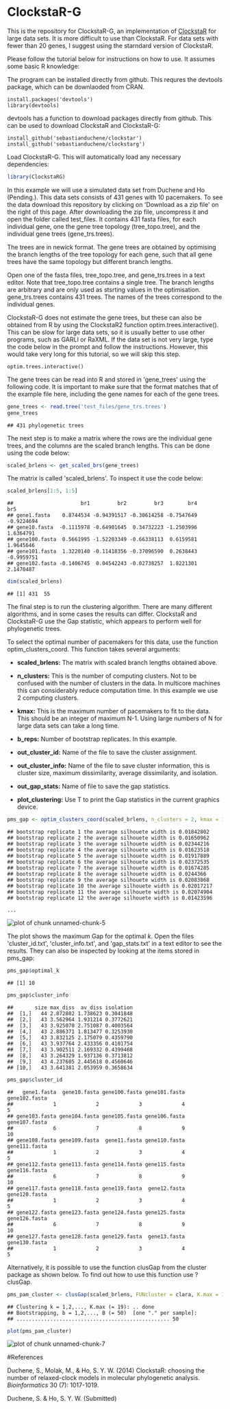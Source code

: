 # ClockstaR-G


This is the repository for ClockstaR-G, an implementation of [ClockstaR](https://github.com/sebastianduchene/clockstar) for large data sets. It is more difficult to use than ClockstaR. For data sets with fewer than 20 genes, I suggest using the starndard version of ClockstaR.

Please follow the tutorial below for instructions on how to use. It assumes some basic R knowledge:

The program can be installed directly from github. This requres the devtools package, which can be downlaoded from CRAN. 


```
install.packages('devtools')
library(devtools)
```

devtools has a function to download packages directly from github. This can be used to download ClockstaR and ClockstaR-G:

```
install_github('sebastianduchene/clockstar')
install_github('sebastianduchene/clockstarg')
```

Load ClockstaR-G. This will automatically load any necessary dependencies:


```r
library(ClockstaRG)
```

In this example we will use a simulated data set from Duchene and Ho (Pending.). This data sets consists of 431 genes with 10 pacemakers. To see the data download this repository by clicking on 'Download as a zip file' on the right of this page. After downloading the zip file, uncompress it and open the folder called test_files. It contains 431 fasta files, for each individual gene, one the gene tree topology (tree_topo.tree), and the individual gene trees (gene_trs.trees). 

The trees are in newick format. The gene trees are obtained by optimising the branch lengths of the tree topology for each gene, such that all gene trees have the same topology but different branch lengths. 

Open one of the fasta files, tree_topo.tree, and gene_trs.trees in a text editor. Note that tree_topo.tree contains a single tree. The branch lengths are arbitrary and are only used as stsrting values in the optimisation. gene_trs.trees contains 431 trees. The names of the trees correspond to the individual genes.

ClockstaR-G does not estimate the gene trees, but these can also be obtained from R by using the ClockstaR2 function optim.trees.interactive(). This can be slow for large data sets, so it is usually better to use other programs, such as GARLI or RaXML. If the data set is not very large, type the code below in the prompt and follow the instructions. However, this would take very long for this tutorial, so we will skip this step.

```
optim.trees.interactive()
```

The gene trees can be read into R and stored in 'gene_trees' using the following code. It is important to make sure that the format matches that of the example file here, including the gene names for each of the gene trees.


```r
gene_trees <- read.tree('test_files/gene_trs.trees')
gene_trees
```

```
## 431 phylogenetic trees
```

The next step is to make a matrix where the rows are the individual gene trees, and the columns are the scaled branch lengths. This can be done using the code below:


```r
scaled_brlens <- get_scaled_brs(gene_trees)
```

The matrix is called 'scaled_brlens'. To inspect it use the code below:


```r
scaled_brlens[1:5, 1:5]
```

```
##                      br1         br2         br3        br4        br5
## gene1.fasta    0.8744534 -0.94391517 -0.30614258 -0.7547649 -0.9224694
## gene10.fasta  -0.1115978 -0.64901645  0.34732223 -1.2503996  1.6364791
## gene100.fasta  0.5661995 -1.52203349 -0.66338113  0.6159581  1.9645646
## gene101.fasta  1.3220140 -0.11418356 -0.37096590  0.2638443 -0.9959751
## gene102.fasta -0.1406745  0.04542243 -0.02738257  1.8221301  2.1470487
```

```r
dim(scaled_brlens)
```

```
## [1] 431  55
```

The final step is to run the clustering algorithm. There are many different algorithms, and in some cases the results can differ. ClockstaR and ClockstaR-G use the Gap statistic, which appears to perform well for phylogenetic trees. 

To select the optimal number of pacemakers for this data, use the function optim_clusters_coord. This function takes several arguments:

- **scaled_brlens:** The matrix with scaled branch lengths obtained above.

- **n_clusters:** This is the number of computing clusters. Not to be confused with the number of clusters in the data. In multicore machines this can considerably reduce computation time. In this example we use 2 computing clusters.

- **kmax:** This is the maximum number of pacemakers to fit to the data. This should be an integer of maximum N-1. Using large numbers of N for large data sets can take a long time. 

- **b_reps:** Number of bootstrap replicates. In this example. 

- **out_cluster_id:** Name of the file to save the cluster assignment.

- **out_cluster_info:** Name of the file to save cluster information, this is cluster size, maximum dissimilarity, average dissimilarity, and isolation.

- **out_gap_stats:** Name of file to save the gap statistics.

- **plot_clustering:** Use T to print the Gap statistics in the current graphics device.
 


```r
pms_gap <- optim_clusters_coord(scaled_brlens, n_clusters = 2, kmax = 19, b_reps = 50, out_cluster_id = 'cluster_id.txt', out_cluster_info = 'cluster_info.txt', out_gap_stats = 'gap_stats.txt', plot_clustering = T)
```

```
## bootstrap replicate 1 the average silhouete width is 0.01842802 
## bootstrap replicate 2 the average silhouete width is 0.01650962 
## bootstrap replicate 3 the average silhouete width is 0.02344216 
## bootstrap replicate 4 the average silhouete width is 0.01623518 
## bootstrap replicate 5 the average silhouete width is 0.01917889 
## bootstrap replicate 6 the average silhouete width is 0.02372535 
## bootstrap replicate 7 the average silhouete width is 0.01674285 
## bootstrap replicate 8 the average silhouete width is 0.0244366 
## bootstrap replicate 9 the average silhouete width is 0.02083868 
## bootstrap replicate 10 the average silhouete width is 0.02017217 
## bootstrap replicate 11 the average silhouete width is 0.02074904 
## bootstrap replicate 12 the average silhouete width is 0.01423596 

...
```

![plot of chunk unnamed-chunk-5](figure/unnamed-chunk-5-1.png) 


The plot shows the maximum Gap for the optimal *k*. Open the files 'cluster_id.txt', 'cluster_info.txt', and 'gap_stats.txt' in a text editor to see the results. They can also be inspected by looking at the items stored in pms_gap:


```r
pms_gap$optimal_k
```

```
## [1] 10
```

```r
pms_gap$cluster_info
```

```
##       size max_diss  av_diss isolation
##  [1,]   44 2.872802 1.738623 0.3041848
##  [2,]   43 3.562964 1.931214 0.3772621
##  [3,]   43 3.925070 2.751087 0.4003564
##  [4,]   43 2.886371 1.813477 0.3253930
##  [5,]   43 3.832125 2.175079 0.4359790
##  [6,]   43 3.937764 2.433356 0.4101754
##  [7,]   43 3.902511 2.169332 0.4399468
##  [8,]   43 3.264329 1.937136 0.3713812
##  [9,]   43 4.237605 2.445618 0.4560646
## [10,]   43 3.641381 2.053959 0.3658634
```

```r
pms_gap$cluster_id
```

```
##   gene1.fasta  gene10.fasta gene100.fasta gene101.fasta gene102.fasta 
##             1             2             3             4             5 
## gene103.fasta gene104.fasta gene105.fasta gene106.fasta gene107.fasta 
##             6             7             8             9            10 
## gene108.fasta gene109.fasta  gene11.fasta gene110.fasta gene111.fasta 
##             1             2             3             4             5 
## gene112.fasta gene113.fasta gene114.fasta gene115.fasta gene116.fasta 
##             6             7             8             9            10 
## gene117.fasta gene118.fasta gene119.fasta  gene12.fasta gene120.fasta 
##             1             2             3             4             5 
## gene122.fasta gene123.fasta gene124.fasta gene125.fasta gene126.fasta 
##             6             7             8             9            10 
## gene127.fasta gene128.fasta gene129.fasta  gene13.fasta gene130.fasta 
##             1             2             3             4             5 
```


Alternatively, it is possible to use the function clusGap from the cluster package as shown below. To find out how to use this function use ?clusGap.


```r
pms_pam_cluster <- clusGap(scaled_brlens, FUNcluster = clara, K.max = 19, B = 50)
```

```
## Clustering k = 1,2,..., K.max (= 19): .. done
## Bootstrapping, b = 1,2,..., B (= 50)  [one "." per sample]:
## .................................................. 50
```

```r
plot(pms_pam_cluster)
```

![plot of chunk unnamed-chunk-7](figure/unnamed-chunk-7-1.png) 


#References

Duchene, S., Molak, M., & Ho, S. Y. W. (2014) ClockstaR: choosing the number of relaxed-clock models in molecular phylogenetic analysis. *Bioinformatics* 30 (7): 1017-1019.

Duchene, S. & Ho, S. Y. W. (Submitted)

